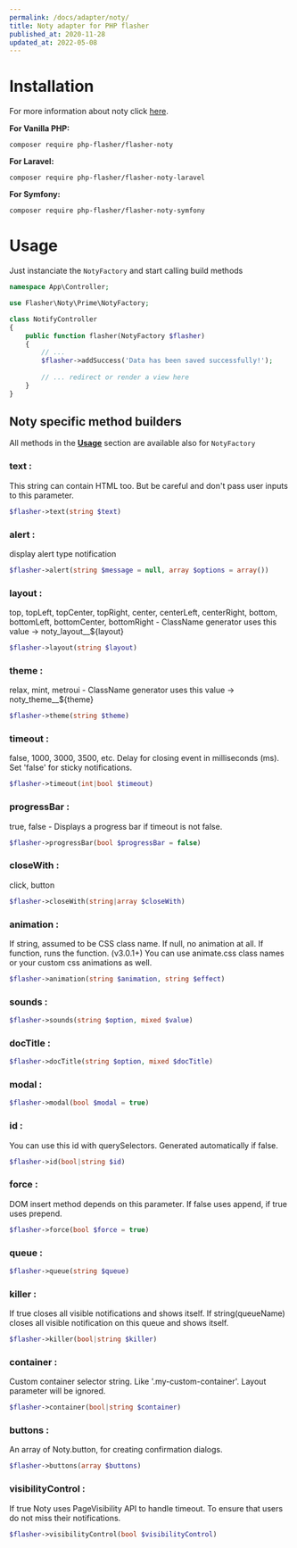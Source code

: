 ```yaml
---
permalink: /docs/adapter/noty/
title: Noty adapter for PHP flasher
published_at: 2020-11-28
updated_at: 2022-05-08
---
```


# Installation

For more information about noty click <a href="https://ned.im/noty/">here</a>.

**For Vanilla PHP:**
<pre class="snippet"><code>composer require php-flasher/flasher-noty</code></pre>

**For Laravel:**
<pre class="snippet"><code>composer require php-flasher/flasher-noty-laravel</code></pre>

**For Symfony:**
<pre class="snippet"><code>composer require php-flasher/flasher-noty-symfony</code></pre>

# Usage

Just instanciate the `NotyFactory` and start calling build methods

```php
namespace App\Controller;

use Flasher\Noty\Prime\NotyFactory;

class NotifyController
{
    public function flasher(NotyFactory $flasher)
    {
        // ... 
        $flasher->addSuccess('Data has been saved successfully!');
        
        // ... redirect or render a view here
    }
}    
```

## Noty specific method builders

All methods in the **[Usage](/docs/usage/)** section are available also for `NotyFactory`

### text :
This string can contain HTML too. But be careful and don't pass user inputs to this parameter.
```php
$flasher->text(string $text)
```

### alert :
display alert type notification
```php
$flasher->alert(string $message = null, array $options = array())
```

### layout :
top, topLeft, topCenter, topRight, center, centerLeft, centerRight, bottom, bottomLeft, bottomCenter, bottomRight
    - ClassName generator uses this value → noty_layout__${layout}
```php
$flasher->layout(string $layout)
```

### theme :
relax, mint, metroui - ClassName generator uses this value → noty_theme__${theme}
```php
$flasher->theme(string $theme)
```

### timeout :
false, 1000, 3000, 3500, etc. Delay for closing event in milliseconds (ms). Set 'false' for sticky notifications.
```php
$flasher->timeout(int|bool $timeout)
```

### progressBar :
true, false - Displays a progress bar if timeout is not false.
```php
$flasher->progressBar(bool $progressBar = false)
```

### closeWith :
click, button
```php
$flasher->closeWith(string|array $closeWith)
```

### animation :
If string, assumed to be CSS class name. If null, no animation at all. If function, runs the function. (v3.0.1+)
You can use animate.css class names or your custom css animations as well.
```php
$flasher->animation(string $animation, string $effect)
```

### sounds :

```php
$flasher->sounds(string $option, mixed $value)
```

### docTitle :

```php
$flasher->docTitle(string $option, mixed $docTitle)
```

### modal :

```php
$flasher->modal(bool $modal = true)
```

### id :
You can use this id with querySelectors. Generated automatically if false.
```php
$flasher->id(bool|string $id)
```

### force :
DOM insert method depends on this parameter. If false uses append, if true uses prepend.
```php
$flasher->force(bool $force = true)
```

### queue :

```php
$flasher->queue(string $queue)
```

### killer :
If true closes all visible notifications and shows itself. If string(queueName) closes all visible notification
on this queue and shows itself.
```php
$flasher->killer(bool|string $killer)
```

### container :
Custom container selector string. Like '.my-custom-container'. Layout parameter will be ignored.
```php
$flasher->container(bool|string $container)
```

### buttons :
An array of Noty.button, for creating confirmation dialogs.
```php
$flasher->buttons(array $buttons)
```


### visibilityControl :
If true Noty uses PageVisibility API to handle timeout. To ensure that users do not miss their notifications.
```php
$flasher->visibilityControl(bool $visibilityControl)
```
